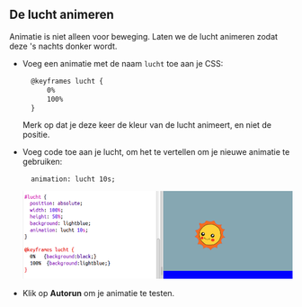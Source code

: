## De lucht animeren

Animatie is niet alleen voor beweging. Laten we de lucht animeren zodat deze 's nachts donker wordt.

+ Voeg een animatie met de naam `lucht` toe aan je CSS:
    
        @keyframes lucht {
            0%
            100%
        }
        
    
    Merk op dat je deze keer de kleur van de lucht animeert, en niet de positie.

+ Voeg code toe aan je lucht, om het te vertellen om je nieuwe animatie te gebruiken:
    
        animation: lucht 10s;
        
    
    ![screenshot](images/sunrise-sky.png)

+ Klik op **Autorun** om je animatie te testen.